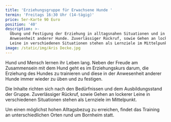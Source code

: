 ```yaml
---
title: 'Erziehungsgruppe für Erwachsene Hunde '
termin: 'Freitags 16:30 Uhr (14-tägig)'
price: 5er-Karte 90 Euro
position: '40'
description: >-
  Übung und Festigung der Erziehung in alltagsnahen Situationen und in
  Anwesenheit anderer Hunde. Zuverlässiger Rückruf, sowie Gehen an lockerer
  Leine in verschiedenen Situationen stehen als Lernziele im Mittelpunkt.
image: /static/img/Aris Decke.jpg
---
```

Hund und Mensch lernen ihr Leben lang. Neben der Freude am Zusammensein mit dem Hund geht es im Erziehungskurs darum, die Erziehung des Hundes zu trainieren und diese in der Anwesenheit anderer Hunde immer wieder zu üben und zu festigen.

Die Inhalte richten sich nach den Bedürfnissen und dem Ausbildungsstand der Gruppe. Zuverlässiger Rückruf, sowie Gehen an lockerer Leine in verschiedenen Situationen stehen als Lernziele im Mittelpunkt.

Um einen möglichst hohen Alltagsbezug zu erreichen, findet das Training an unterschiedlichen Orten rund um Bornheim statt.
